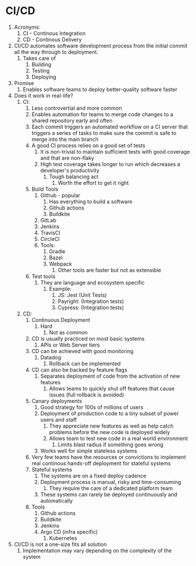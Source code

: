 # CI/CD #
1. Acronyms:
	1. CI - Continous Integration
	2. CD - Continous Delivery
2. CI/CD automates software development process from the initial commit all the way through to deployment.
	1. Takes care of
		1. Building
		2. Testing
		3. Deploying
3. Promise
	1. Enables software teams to deploy better-quality software faster
4. Does it work in real-life?
	1. CI:
		1. Less controvertial and more common
		2. Enables automation for teams to merge code changes to a shared repository early and often
		3. Each commit triggers an automated workflow on a CI server that triggers a series of tasks to make sure the commit is safe to merge into the main branch
		4. A good CI process relies on a good set of tests
			1. It is non-trivial to maintain sufficient tests with good coverage and that are non-flaky
			2. High test coverage takes longer to run which decreases a developer's productivity
				1. Tough balancing act
					1. Worth the effort to get it right
		5. Build Tools
			1. Github - popular
				1. Has everything to build a software
				2. Github actions
				3. Buildkite
			2. GitLab
			3. Jenkins
			4. TravisCI
			5. CircleCI
			6. Tools:
				1. Gradle
				2. Bazel
				3. Webpack
					1. Other tools are faster but not as extensible
		6. Test tools
			1. They are language and ecosystem specific
				1. Example:
					1. JS: Jest (Unit Tests)
					2. Payright: (Integration tests)
					3. Cypress: (Integration tests)
	2. CD:
		1. Continuous Deployment
			1. Hard
				1. Not as common
		2. CD is usually practiced on most basic systems
			1. APIs or Web Server tiers
		3. CD can be achieved with good monitoring
			1. Datadog
				1. Rollback can be implemented
		4. CD can also be backed by feature flags
			1. Separates deployment of code from the activation of new features
				1. Allows teams to quickly shut off features that cause issues (full rollback is avoided)
		5. Canary deployments
			1. Good strategy for 100s of millions of users
			2. Deployment of production code to a tiny subset of power users and staff
				1. They appreciate new features as well as help catch problems before the new code is deployed widely
				2. Allows team to test new code in a real world environment
					1. Limits blast radius if something goes wrong
			3. Works well for simple stateless systems
		6. Very few teams have the resources or convictions to implement real continous hands-off deployment for stateful systems
		7. Stateful systems
			1. The systems are on a fixed deploy cadence
			2. Deployment process is manual, risky and time-consuming
				1. They require the care of a dedicated platform team
			3. These systems can rarely be deployed continuously and automatically
		8. Tools
			1. Github actions
			2. Buildkite
			3. Jenkins
			4. Argo CD (infra specific)
				1. Kubernetes
5. CI/CD is not a one-size fits all solution
	1. Implementation may vary depending on the complexity of the system